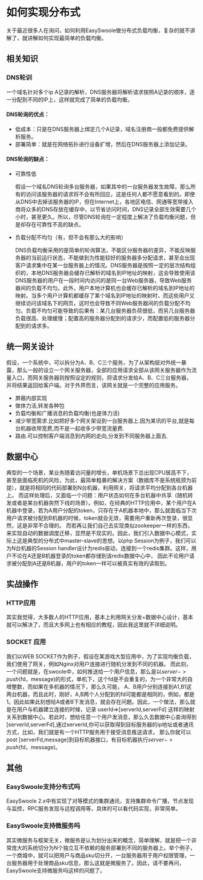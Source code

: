# 如何实现分布式
关于最近很多人在询问，如何利用EasySwoole做分布式负载均衡，复杂的就不讲解了，就讲解如何实现最简单的负载均衡。

## 相关知识

### DNS轮训

一个域名针对多个ip A记录的解析，DNS服务器将解析请求按照A记录的顺序，逐一分配到不同的IP上，这样就完成了简单的负载均衡。

#### DNS轮询的优点：

- 低成本：只是在DNS服务器上绑定几个A记录，域名注册商一般都免费提供解析服务。
- 部署简单：就是在网络拓扑进行设备扩增，然后在DNS服务器上添加记录。

#### DNS轮询的缺点：

- 可靠性低
    
    假设一个域名DNS轮询多台服务器，如果其中的一台服务器发生故障，那么所有的访问该服务器的请求将不会有所回应，这是任何人都不愿意看到的。即使从DNS中去掉该服务器的IP，但在Internet上，各地区电信、网通等宽带接入商将众多的DNS存放在缓存中，以节省访问时间，DNS记录全部生效需要几个小时，甚至更久。所以，尽管DNS轮询在一定程度上解决了负载均衡问题，但是却存在可靠性不高的缺点。

- 负载分配不均匀（有，但不会有那么大的影响）

    DNS负载均衡采用的是简单的轮询算法，不能区分服务器的差异，不能反映服务器的当前运行状态，不能做到为性能较好的服务器多分配请求，甚至会出现客户请求集中在某一台服务器上的情况。DNS服务器是按照一定的层次结构组织的，本地DNS服务器会缓存已解析的域名到IP地址的映射，这会导致使用该DNS服务器的用户在一段时间内访问的是同一台Web服务器，导致Web服务器间的负载不均匀。此外，用户本地计算机也会缓存已解析的域名到IP地址的映射。当多个用户计算机都缓存了某个域名到IP地址的映射时，而这些用户又继续访问该域名下的网页，这时也会导致不同Web服务器间的负载分配不均匀。负载不均匀可能导致的后果有：某几台服务器负荷很低，而另几台服务器负载很高、处理缓慢；配置高的服务器分配到的请求少，而配置低的服务器分配到的请求多。

## 统一网关设计
假设，一个系统中，可以拆分为A、B、C三个服务，为了从架构层对外统一暴露，那么一般的设立一个网关服务器，全部的应用请求全部从该网关服务器作为流量入口，而网关服务器则按照设定的规则，将请求分发给A、B、C三台服务器，并将结果返回给客户端。对于外界而言，该网关就是一个完整的应用服务。
- 屏蔽内部实现
- 做体力活,转发各种包
- 负载均衡和广播消息的负载均衡(也是体力活)
- 减少带宽需求.比如把好多个网关架设到一台服务器上.因为某讯的平台,就是每台机器收带宽费,而不是一起收多少带宽流量费.
- 路由.可以控制客户端消息到内网的走向,分发到不同服务器上面去.

## 数据中心

典型的一个场景，某业务随着访问量的增长，单机场景下总出现CPU居高不下，甚至是面临死机的风险，为此，最简单粗暴的解决方案（数据库不是系统瓶颈为前提），就是将相同的代码部署到N台机器，利用网关，将请求平均分配到各台机器上。
而这样处理后，又面临一个问题：用户状态如何在多台机器中共享（随机转发或者是某台机器突然下线的场景）。例如，在经典的HTTP应用中，某个用户在A机器中登录，若为A用户分配的token，只存在于A机器本地中，那么就面临当下次用户请求被分配到B机器的时候，token就会无效，需要用户重新再次登录，很显然，这是非常不合理的。
而若再让我们自己去实现类似zookeeper一样的东西，来实现自动的数据调度迁移，显然是不现实的。因此，我们引入数据中心模式，实际上这是典型的分布式中master-slave的思想。以php Session为例子，我们可以为N台机器的Session handler设计为redis驱动，连接到一个redis集群。这样，用户不论在A还是B机器登录的token都存储到该redis数据中心中，
因此不论用户请求被分配到A还是B机器，用户的token一样可以被真实有效的读取到。

## 实战操作

### HTTP应用
其实我觉得，大多数人的HTTP应用，基本上利用网关分发+数据中心设计，基本就可以解决了，而且大多网上也有相应的教程，因此我这里就不详细说明。

### SOCKET 应用

我们以WEB SOCKET作为例子，假设在某游戏大型应用中，为了实现均衡负载，我们使用了网关，例如Nginx对用户连接进行随机分发到不同的机器。
而此刻，一个问题就是，在swoole中，如何推送给一个用户信息，那么是以$server->push($fd，message)的形式，单机下，这个fd是不会重复的，为一个非常大的自增整数，而如果在多机器的情况下，那么久可能，
A、B用户分别连接到A1,B1这两台机器，而且此时，刚好，A,B两个人分配到的fd可能都是相同的，例如，都是1。因此如果此刻想给A或者B下发消息，就会存在问题。因此，一个做法，那么就是在用户与机器建立连接的时候，记录
userId=>[serverId,serverFd] 这样的映射关系到数据中心。若此时，想给任意一个用户发消息，那么久去数据中心查询得到[serverId,serverFd],通过serverId,你可以获取得到目标服务器的ip地址或者通讯方式，比如，我们就是有一个HTTP服务用于接受消息推送请求，
那么你就可以post [serverFd,message]到目标机器接口，有目标机器执行$server->push($fd，message)。

## 其他
### EasySwoole支持分布式吗
EasySwoole 2.x中有实现了对等模式的集群通讯，支持集群命令广播，节点发现与监控，RPC服务发现与远程调用等，具体的可以看代码实现，非常简单。

### EasySwoole支持微服务吗
其实微服务与框架无关，微服务是认为划分出来的概念，简单理解，就是把一个非常庞大的系统切分为N个独立互不依赖的服务部署到不同的服务器上。举个例子，
一个商城中，就可以把用户与商品sku切分开，一台服务器用于用户权限管理，一台服务器用于处理商品sku信息，那么这就是微服务了。因此，请不要再问，EasySwoole支持微服务吗这样的问题了。
